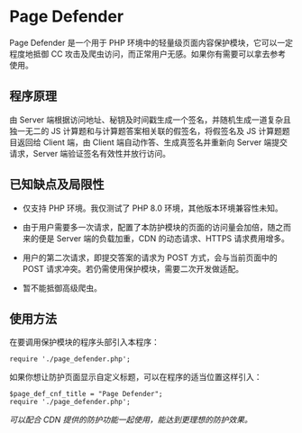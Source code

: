 # Page Defender

Page Defender 是一个用于 PHP 环境中的轻量级页面内容保护模块，它可以一定程度地抵御 CC 攻击及爬虫访问，而正常用户无感。如果你有需要可以拿去参考使用。

## 程序原理

由 Server 端根据访问地址、秘钥及时间戳生成一个签名，并随机生成一道复杂且独一无二的 JS 计算题和与计算题答案相关联的假签名，将假签名及 JS 计算题题目返回给 Client 端，由 Client 端自动作答、生成真签名并重新向 Server 端提交请求，Server 端验证签名有效性并放行访问。

## 已知缺点及局限性

- 仅支持 PHP 环境。我仅测试了 PHP 8.0 环境，其他版本环境兼容性未知。

- 由于用户需要多一次请求，配置了本防护模块的页面的访问量会加倍，随之而来的便是 Server 端的负载加重，CDN 的动态请求、HTTPS 请求费用增多。

- 用户的第二次请求，即提交答案的请求为 POST 方式，会与当前页面中的 POST 请求冲突。若仍需使用保护模块，需要二次开发做适配。

- 暂不能抵御高级爬虫。

## 使用方法

在要调用保护模块的程序头部引入本程序：

```
require './page_defender.php';
```

如果你想让防护页面显示自定义标题，可以在程序的适当位置这样引入：
```
$page_def_cnf_title = "Page Defender";
require './page_defender.php';
```

*可以配合 CDN 提供的防护功能一起使用，能达到更理想的防护效果。*

